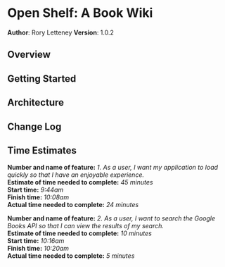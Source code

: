 # Open Shelf: A Book Wiki

**Author**: Rory Letteney
**Version**: 1.0.2

## Overview
<!-- Provide a high level overview of what this application is and why you are building it, beyond the fact that it's an assignment for a Code Fellows 301 class. (i.e. What's your problem domain?) -->

## Getting Started
<!-- What are the steps that a user must take in order to build this app on their own machine and get it running? -->

## Architecture
<!-- Provide a detailed description of the application design. What technologies (languages, libraries, etc) you're using, and any other relevant design information. -->

## Change Log
<!-- Use this area to document the iterative changes made to your application as each feature is successfully implemented. Use time stamps. Here's an examples:

01-01-2001 4:59pm - Application now has a fully-functional express server, with GET and POST routes for the book resource.

## Credits and Collaborations
<!-- Give credit (and a link) to other people or resources that helped you build this application. -->

## Time Estimates

**Number and name of feature:** *1. As a user, I want my application to load quickly so that I have an enjoyable experience.*\
**Estimate of time needed to complete:** *45 minutes*\
**Start time:** *9:44am*\
**Finish time:** *10:08am*\
**Actual time needed to complete:** *24 minutes*

**Number and name of feature:** *2. As a user, I want to search the Google Books API so that I can view the results of my search.*\
**Estimate of time needed to complete:** *10 minutes*\
**Start time:** *10:16am*\
**Finish time:** *10:20am*\
**Actual time needed to complete:** *5 minutes*
